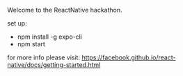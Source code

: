 Welcome to the ReactNative hackathon. 

set up:
* npm install -g expo-cli
* npm start

for more info please visit: 
https://facebook.github.io/react-native/docs/getting-started.html


